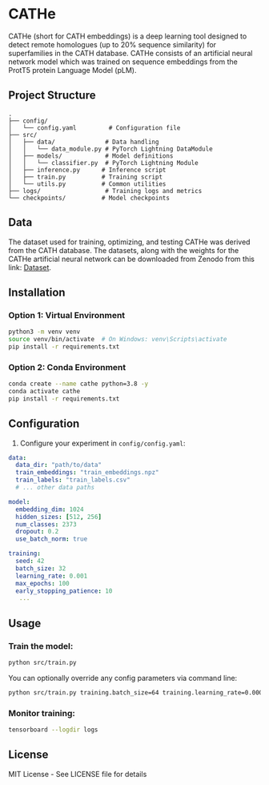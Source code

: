 # CATHe

CATHe (short for CATH embeddings) is a deep learning tool designed to detect remote homologues (up to 20% sequence similarity) for superfamilies in the CATH database. CATHe consists of an artificial neural network model which was trained on sequence embeddings from the ProtT5 protein Language Model (pLM).

## Project Structure

```
.
├── config/
│   └── config.yaml         # Configuration file
├── src/
│   ├── data/              # Data handling
│   │   └── data_module.py # PyTorch Lightning DataModule
│   ├── models/            # Model definitions
│   │   └── classifier.py  # PyTorch Lightning Module
│   ├── inference.py      # Inference script
│   ├── train.py          # Training script
│   └── utils.py          # Common utilities
├── logs/                  # Training logs and metrics
└── checkpoints/          # Model checkpoints
```

## Data

The dataset used for training, optimizing, and testing CATHe was derived from the CATH database. The datasets, along with the weights for the CATHe artificial neural network can be downloaded from Zenodo from this link: [Dataset](https://doi.org/10.5281/zenodo.6327572).

## Installation

### Option 1: Virtual Environment
```bash
python3 -m venv venv
source venv/bin/activate  # On Windows: venv\Scripts\activate
pip install -r requirements.txt
```

### Option 2: Conda Environment
```bash
conda create --name cathe python=3.8 -y
conda activate cathe
pip install -r requirements.txt
```

## Configuration

1. Configure your experiment in `config/config.yaml`:
```yaml
data:
  data_dir: "path/to/data"
  train_embeddings: "train_embeddings.npz"
  train_labels: "train_labels.csv"
  # ... other data paths

model:
  embedding_dim: 1024
  hidden_sizes: [512, 256]
  num_classes: 2373
  dropout: 0.2
  use_batch_norm: true

training:
  seed: 42
  batch_size: 32
  learning_rate: 0.001
  max_epochs: 100
  early_stopping_patience: 10
   ...
```

## Usage

### Train the model:
```bash
python src/train.py
```

You can optionally override any config parameters via command line:
```bash
python src/train.py training.batch_size=64 training.learning_rate=0.0001
```

### Monitor training:
```bash
tensorboard --logdir logs
```

## License

MIT License - See LICENSE file for details
